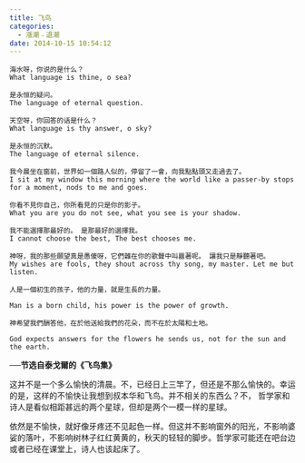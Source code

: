 ```yaml
---
title: 飞鸟
categories:
  - 漲潮﹣退潮
date: 2014-10-15 10:54:12
---
```


```
海水呀，你说的是什么？ 
What language is thine, o sea? 

是永恒的疑问。 
The language of eternal question. 

天空呀，你回答的话是什么？ 
What language is thy answer, o sky? 

是永恒的沉默。 
The language of eternal silence.   

我今晨坐在窗前，世界如一個路人似的，停留了一會，向我點點頭又走過去了。 
I sit at my window this morning where the world like a passer-by stops for a moment, nods to me and goes.   

你看不見你自己，你所看見的只是你的影子。 
What you are you do not see, what you see is your shadow.   

我不能選擇那最好的。 是那最好的選擇我。 
I cannot choose the best, The best chooses me.   

神呀，我的那些願望真是愚傻呀，它們雜在你的歌聲中叫囂著呢。 讓我只是靜聽著吧。 
My wishes are fools, they shout across thy song, my master. Let me but listen.   

人是一個初生的孩子，他的力量，就是生長的力量。 

Man is a born child, his power is the power of growth.   

神希望我們酬答他，在於他送給我們的花朵，而不在於太陽和土地。 

God expects answers for the flowers he sends us, not for the sun and the earth.  
```

__──节选自泰戈爾的《飞鸟集》__

这并不是一个多么愉快的清晨。不，已经日上三竿了，但还是不那么愉快的。幸运的是，这样的不愉快让我想到叔本华和飞鸟。并不相关的东西么？不， 哲学家和诗人是看似相距甚远的两个星球，但却是两个一模一样的星球。

依然是不愉快，就好像牙疼还不见起色一样。但这并不影响窗外的阳光，不影响婆娑的落叶，不影响树林子红红黄黄的，秋天的轻轻的脚步。哲学家可能还在吧台边或者已经在课堂上，诗人也该起床了。